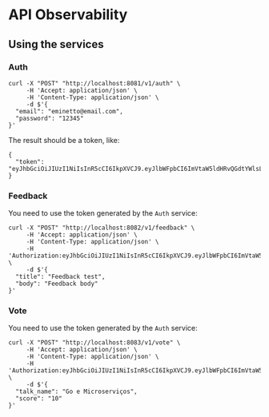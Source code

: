 # API Observability

## Using the services

### Auth

```
curl -X "POST" "http://localhost:8081/v1/auth" \
     -H 'Accept: application/json' \
     -H 'Content-Type: application/json' \
     -d $'{
  "email": "eminetto@email.com",
  "password": "12345"
}'

```

The result should be a token, like:

```
{
  "token": "eyJhbGciOiJIUzI1NiIsInR5cCI6IkpXVCJ9.eyJlbWFpbCI6ImVtaW5ldHRvQGdtYWlsLmNvbSIsImV4cCI6MTU2ODkwNTM3MCwiaWF0IjoxNTY4OTAxNzQwLCJuYmYiOjE1Njg5MDE3NDB9.07my1r33iKhfUuR3XK87YomK00Fcio_Ve7ZXlaq0Jb0"
}
```

### Feedback

You need to use the token generated by the ```Auth``` service:

```
curl -X "POST" "http://localhost:8082/v1/feedback" \
     -H 'Accept: application/json' \
     -H 'Content-Type: application/json' \
	 -H 'Authorization:eyJhbGciOiJIUzI1NiIsInR5cCI6IkpXVCJ9.eyJlbWFpbCI6ImVtaW5ldHRvQGdtYWlsLmNvbSIsImV4cCI6MTU2ODkwNTM3MCwiaWF0IjoxNTY4OTAxNzQwLCJuYmYiOjE1Njg5MDE3NDB9.07my1r33iKhfUuR3XK87YomK00Fcio_Ve7ZXlaq0Jb0' \
     -d $'{
  "title": "Feedback test",
  "body": "Feedback body"
}'
```

### Vote

You need to use the token generated by the ```Auth``` service:

```
curl -X "POST" "http://localhost:8083/v1/vote" \
     -H 'Accept: application/json' \
     -H 'Content-Type: application/json' \
	 -H 'Authorization:eyJhbGciOiJIUzI1NiIsInR5cCI6IkpXVCJ9.eyJlbWFpbCI6ImVtaW5ldHRvQGdtYWlsLmNvbSIsImV4cCI6MTU2ODkwNTM3MCwiaWF0IjoxNTY4OTAxNzQwLCJuYmYiOjE1Njg5MDE3NDB9.07my1r33iKhfUuR3XK87YomK00Fcio_Ve7ZXlaq0Jb0' \
     -d $'{
  "talk_name": "Go e Microserviços",
  "score": "10"
}'
```

